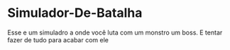 # Simulador-De-Batalha
 Esse e um simuladro a onde você luta com um monstro um boss. E tentar fazer de tudo para acabar com ele
